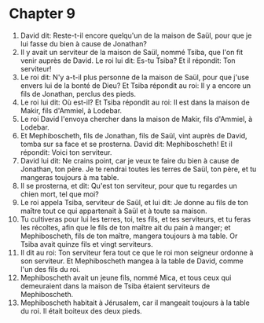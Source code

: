 # Chapter 9

1. David dit: Reste-t-il encore quelqu'un de la maison de Saül, pour que je lui fasse du bien à cause de Jonathan?
2. Il y avait un serviteur de la maison de Saül, nommé Tsiba, que l'on fit venir auprès de David. Le roi lui dit: Es-tu Tsiba? Et il répondit: Ton serviteur!
3. Le roi dit: N'y a-t-il plus personne de la maison de Saül, pour que j'use envers lui de la bonté de Dieu? Et Tsiba répondit au roi: Il y a encore un fils de Jonathan, perclus des pieds.
4. Le roi lui dit: Où est-il? Et Tsiba répondit au roi: Il est dans la maison de Makir, fils d'Ammiel, à Lodebar.
5. Le roi David l'envoya chercher dans la maison de Makir, fils d'Ammiel, à Lodebar.
6. Et Mephiboscheth, fils de Jonathan, fils de Saül, vint auprès de David, tomba sur sa face et se prosterna. David dit: Mephiboscheth! Et il répondit: Voici ton serviteur.
7. David lui dit: Ne crains point, car je veux te faire du bien à cause de Jonathan, ton père. Je te rendrai toutes les terres de Saül, ton père, et tu mangeras toujours à ma table.
8. Il se prosterna, et dit: Qu'est ton serviteur, pour que tu regardes un chien mort, tel que moi?
9. Le roi appela Tsiba, serviteur de Saül, et lui dit: Je donne au fils de ton maître tout ce qui appartenait à Saül et à toute sa maison.
10. Tu cultiveras pour lui les terres, toi, tes fils, et tes serviteurs, et tu feras les récoltes, afin que le fils de ton maître ait du pain à manger; et Mephiboscheth, fils de ton maître, mangera toujours à ma table. Or Tsiba avait quinze fils et vingt serviteurs.
11. Il dit au roi: Ton serviteur fera tout ce que le roi mon seigneur ordonne à son serviteur. Et Mephiboscheth mangea à la table de David, comme l'un des fils du roi.
12. Mephiboscheth avait un jeune fils, nommé Mica, et tous ceux qui demeuraient dans la maison de Tsiba étaient serviteurs de Mephiboscheth.
13. Mephiboscheth habitait à Jérusalem, car il mangeait toujours à la table du roi. Il était boiteux des deux pieds.


